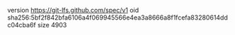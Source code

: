 version https://git-lfs.github.com/spec/v1
oid sha256:5bf2f842bfa6106a4f069945566e4ea3a8666a8f1fcefa83280614ddc04cba6f
size 4903
